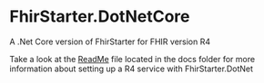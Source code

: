 # FhirStarter.DotNetCore
A .Net Core version of FhirStarter for FHIR version R4 

Take a look at the [ReadMe](docs/ReadMe.md) file located in the docs folder for more information about setting up a R4 service with FhirStarter.DotNet 

